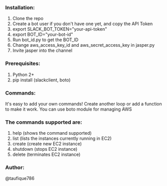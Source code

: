 <h3>Installation:</h3>
<ol>
<li> Clone the repo </li>
<li> Create a bot user if you don't have one yet, and copy the API Token </li>
<li> export SLACK_BOT_TOKEN="your-api-token" </li>
<li> export BOT_ID="your-bot-id" </li>
<li> Run bot_id.py to get the BOT_ID </li>
<li> Change aws_access_key_id and aws_secret_access_key in jasper.py </li>
<li> Invite jasper into the channel </li>
</ol>

<h3>Prerequisites:</h3>
<ol>
<li> Python 2+ </li>
<li> pip install <module> (slackclient, boto) </li>
</ol>

<h3>Commands:</h3>
It's easy to add your own commands! Create another loop or add a function to make it work. You can use boto module for managing AWS

<h3>The commands supported are:</h3>
<ol>
<li> help (shows the command supported) </li>
<li> list (lists the instances currently running in EC2) </li>
<li> create <instance_id> (create new EC2 instance) </li>
<li> shutdown <instance_id> (stops EC2 instance) </li>
<li> delete <instance_id> (terminates EC2 instance) </li>
</ol>

<h3>Author:</h3>
@taufique786

